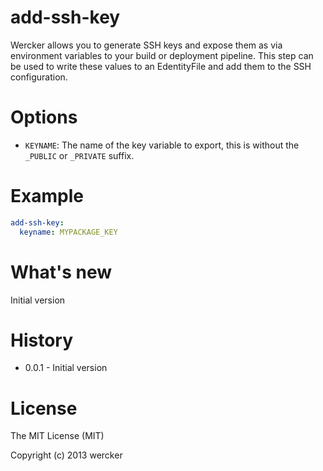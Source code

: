 # add-ssh-key

Wercker allows you to generate SSH keys and expose them as via
environment variables to your build or deployment pipeline.
This step can be used to write these values to an EdentityFile
and add them to the SSH configuration.

# Options

* `KEYNAME`: The name of the key variable to export, this is without the `_PUBLIC` or `_PRIVATE` suffix.

# Example

``` yaml
add-ssh-key:
  keyname: MYPACKAGE_KEY
```

# What's new

Initial version
 
# History

* 0.0.1 - Initial version

# License

The MIT License (MIT)

Copyright (c) 2013 wercker
